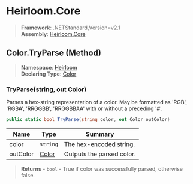 # Heirloom.Core

> **Framework**: .NETStandard,Version=v2.1  
> **Assembly**: [Heirloom.Core][0]

## Color.TryParse (Method)

> **Namespace**: [Heirloom][0]  
> **Declaring Type**: [Color][1]

### TryParse(string, out Color)

Parses a hex-string representation of a color. May be formatted as 'RGB', 'RGBA', 'RRGGBB', 'RRGGBBAA' with or without a preceding '#'.

```cs
public static bool TryParse(string color, out Color outColor)
```

| Name     | Type       | Summary                   |
|----------|------------|---------------------------|
| color    | `string`   | The hex-encoded string.   |
| outColor | [Color][1] | Outputs the parsed color. |

> **Returns** - `bool` - True if color was successfully parsed, otherwise false.

[0]: ../../../Heirloom.Core.md
[1]: ../Color.md
